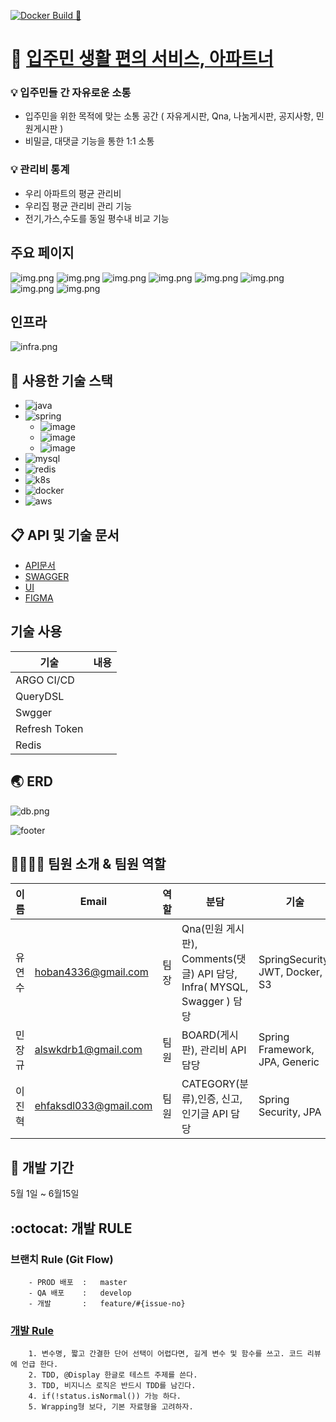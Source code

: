 [![Docker Build 🚀](https://github.com/fastcampus-711/backend/actions/workflows/build.yaml/badge.svg)](https://github.com/fastcampus-711/backend/actions/workflows/build.yaml)

# :office: [입주민 생활 편의 서비스, 아파트너](https://aptner.ha-ving.store)

### :bulb: 입주민들 간 자유로운 소통
* 입주민을 위한 목적에 맞는 소통 공간 ( 자유게시판, Qna, 나눔게시판, 공지사항, 민원게시판 )
* 비밀글, 대댓글 기능을 통한 1:1 소통

### :bulb: 관리비 통계
* 우리 아파트의 평균 관리비
* 우리집 평균 관리비 관리 기능
* 전기,가스,수도를 동일 평수내 비교 기능

## 주요 페이지
![img.png](doc/module.png)
![img.png](doc/page/main.png)
![img.png](doc/page/board_free.png)
![img.png](doc/page/board_market.png)
![img.png](doc/page/board_qna.png)
![img.png](doc/page/board_complain.png)
![img.png](doc/page/bill.png)
![img.png](doc/page/mybill.png)

## 인프라
![infra.png](doc/infra.png)

## :hammer: 사용한 기술 스택
- ![java](https://img.shields.io/badge/Java-17%2B-ED8B00)
- ![spring](https://shields.io/badge/Spring%20Boot-3.2.0-blue)
    - ![image](https://shields.io/badge/Spring%20Boot%20web-3.2.0-green)
    - ![image](https://shields.io/badge/Spring%20Boot%20Jpa-3.2.0-green)
    - ![image](https://shields.io/badge/Spring%20Boot%20Security-3.2.0-green)
- ![mysql](https://img.shields.io/badge/MySQL-8-red)
- ![redis](https://img.shields.io/badge/Redis-6.2-red)
- ![k8s](https://shields.io/badge/Kubernetes-1.28.9-red)
- ![docker](https://img.shields.io/badge/docker-%230db7ed.svg)
- ![aws](https://img.shields.io/badge/Amazon_AWS-FF9900)

## :clipboard: API 및 기술 문서 
- [API문서](https://docs.google.com/document/d/1LcSW8h3jjbClEtpAeo95xwRoJ2d1nFeL3XP7Qbyfbi4/edit?usp=sharing)
- [SWAGGER](https://711.ha-ving.store/swagger-ui/index.html)
- [UI](https://aptner.ha-ving.store)
- [FIGMA](https://www.figma.com/design/vYdE7q4wdbdNTgpf7w07ep/%ED%8C%8C%EC%9D%B4%EB%84%90_7%EC%A1%B0-%ED%94%BC%EA%B7%B8%EB%A7%88?node-id=37-3&t=B7ypkS7erlHYCbr3-0) 

## 기술 사용 
| 기술 | 내용 |
| -- |----|
| ARGO CI/CD |    |
| QueryDSL |    |
| Swgger |    |
| Refresh Token |    | 
| Redis |    |

## :earth_asia: ERD
![db.png](doc%2Fdb.png)
<br>

![footer](https://capsule-render.vercel.app/api?type=waving&height=150&color=gradient&text=세븐일레븐&section=footer&fontAlign=50&fontAlignY=72)

## 👨‍👩‍👧‍👦 팀원 소개 & 팀원 역할

|이름|Email| 역할 | 분담                                                          | 기술                              | 
|------|---|----|-------------------------------------------------------------|---------------------------------| 
|유연수|hoban4336@gmail.com| 팀장 | Qna(민원 게시판), Comments(댓글) API 담당, Infra( MYSQL, Swagger ) 담당 | SpringSecurity, JWT, Docker, S3 |
|민장규|alswkdrb1@gmail.com| 팀원 | BOARD(게시판), 관리비 API 담당                                      | Spring Framework, JPA, Generic  |
|이진혁|ehfaksdl033@gmail.com| 팀원 | CATEGORY(분류),인증, 신고, 인기글 API 담당                             | Spring Security, JPA            |

## :calendar: 개발 기간
5월 1일 ~ 6월15일

## :octocat: 개발 RULE
### 브랜치 Rule (Git Flow)
```
    - PROD 배포  :   master
    - QA 배포    :   develop
    - 개발       :   feature/#{issue-no}
```

### [개발 Rule](https://github.com/fastcampus-711/backend/wiki/Spring-Convention)
```
    1. 변수명, 짧고 간결한 단어 선택이 어렵다면, 길게 변수 및 함수를 쓰고. 코드 리뷰에 언급 한다.
    2. TDD, @Display 한글로 테스트 주제를 쓴다.
    3. TDD, 비지니스 로직은 반드시 TDD를 남긴다.
    4. if(!status.isNormal()) 가능 하다.
    5. Wrapping형 보다, 기본 자료형을 고려하자.
```

